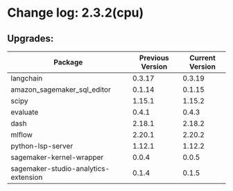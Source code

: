 # Change log: 2.3.2(cpu)

## Upgrades: 

Package | Previous Version | Current Version
---|---|---
langchain|0.3.17|0.3.19
amazon_sagemaker_sql_editor|0.1.14|0.1.15
scipy|1.15.1|1.15.2
evaluate|0.4.1|0.4.3
dash|2.18.1|2.18.2
mlflow|2.20.1|2.20.2
python-lsp-server|1.12.1|1.12.2
sagemaker-kernel-wrapper|0.0.4|0.0.5
sagemaker-studio-analytics-extension|0.1.4|0.1.5
